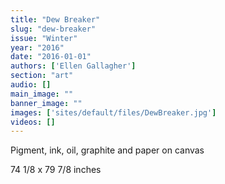 ```yaml
---
title: "Dew Breaker"
slug: "dew-breaker"
issue: "Winter"
year: "2016"
date: "2016-01-01"
authors: ['Ellen Gallagher']
section: "art"
audio: []
main_image: ""
banner_image: ""
images: ['sites/default/files/DewBreaker.jpg']
videos: []
---
```

Pigment, ink, oil, graphite and paper on canvas

 74 1/8 x 79 7/8 inches

